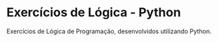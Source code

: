 # Exercícios de Lógica - Python
Exercícios de Lógica de Programação, desenvolvidos utilizando Python.
